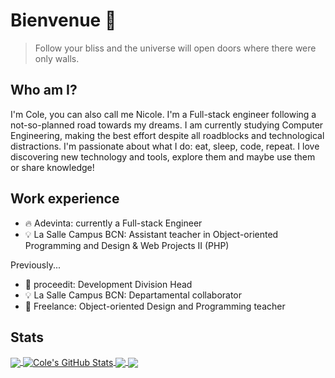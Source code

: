 # Bienvenue 👋
> Follow your bliss and the universe will open doors where there were only walls.

## Who am I?

I'm Cole, you can also call me Nicole. I'm a Full-stack engineer following a not-so-planned road towards my dreams. I am currently studying Computer Engineering, making the best effort despite all roadblocks and technological distractions. I'm passionate about what I do: eat, sleep, code, repeat. I love discovering new technology and tools, explore them and maybe use them or share knowledge!

## Work experience
- 🔥 Adevinta: currently a Full-stack Engineer
- 💡 La Salle Campus BCN: Assistant teacher in Object-oriented Programming and Design & Web Projects II (PHP)

Previously...
- 💼 proceedit: Development Division Head
- 💡 La Salle Campus BCN: Departamental collaborator
- 🏫 Freelance: Object-oriented Design and Programming teacher

## Stats

<a href="https://github.com/nickj10/nickj10">
  <img align="center" src="https://github-readme-stats.vercel.app/api/top-langs/?username=nickj10&title_color=ffffff&text_color=c9cacc&icon_color=2bbc8a&bg_color=1d1f21&langs_count=3" />
</a>
<a href="https://github.com/nickj10/nickj10">
  <img align="center" src="https://github-readme-stats.vercel.app/api?username=nickj10&show_icons=true&line_height=27&count_private=true&title_color=ffffff&text_color=c9cacc&icon_color=2bbc8a&bg_color=1d1f21" alt="Cole's GitHub Stats" />
</a>

<a href="https://github.com/nickj10/taberubot">
  <img align="center" src="https://github-readme-stats.vercel.app/api/pin/?username=nickj10&repo=TaberuBot&title_color=ffffff&text_color=c9cacc&icon_color=2bbc8a&bg_color=1d1f21" />
</a>


<a href="https://github.com/nickj10/pwpay">
  <img align="center" src="https://github-readme-stats.vercel.app/api/pin/?username=nickj10&repo=PwPay&title_color=ffffff&text_color=c9cacc&icon_color=2bbc8a&bg_color=1d1f21" />
</a> 

